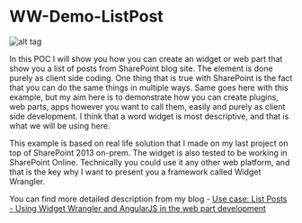 # WW-Demo-ListPost

![alt tag](http://mikkokoskinen.files.wordpress.com/2016/07/072916_1359_usecaselist1.png)

In this POC I will show you how you can create an widget or web part that show you a list of posts from SharePoint blog site. The element is done purely as client side coding. One thing that is true with SharePoint is the fact that you can do the same things in multiple ways. Same goes here with this example, but my aim here is to demonstrate how you can create plugins, web parts, apps however you want to call them, easily and purely as client side development. I think that a word widget is most descriptive, and that is what we will be using here. 

This example is based on real life solution that I made on my last project on top of SharePoint 2013 on-prem. The widget is also tested to be working in SharePoint Online. Technically you could use it any other web platform, and that is the key why I want to present you a framework called Widget Wrangler. 

You can find more detailed description from my blog - [Use case: List Posts - Using Widget Wrangler and AngularJS in the web part development](http://wp.me/p1yXYi-5J)
